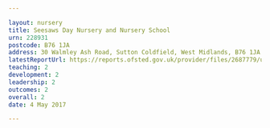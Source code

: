 ```yaml
---

layout: nursery
title: Seesaws Day Nursery and Nursery School
urn: 228931
postcode: B76 1JA
address: 30 Walmley Ash Road, Sutton Coldfield, West Midlands, B76 1JA
latestReportUrl: https://reports.ofsted.gov.uk/provider/files/2687779/urn/228931.pdf
teaching: 2
development: 2
leadership: 2
outcomes: 2
overall: 2
date: 4 May 2017

---
```

